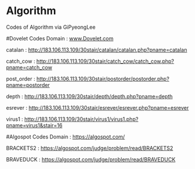 # Algorithm
Codes of Algorithm via GiPyeongLee

#Dovelet Codes
Domain : www.Dovelet.com

catalan : http://183.106.113.109/30stair/catalan/catalan.php?pname=catalan

catch_cow : http://183.106.113.109/30stair/catch_cow/catch_cow.php?pname=catch_cow

post_order : http://183.106.113.109/30stair/postorder/postorder.php?pname=postorder

depth : http://183.106.113.109/30stair/depth/depth.php?pname=depth

esrever : http://183.106.113.109/30stair/esrever/esrever.php?pname=esrever

virus1 : http://183.106.113.109/30stair/virus1/virus1.php?pname=virus1&stair=16


#Algospot Codes
Domain : https://algospot.com/

BRACKETS2 : https://algospot.com/judge/problem/read/BRACKETS2

BRAVEDUCK : https://algospot.com/judge/problem/read/BRAVEDUCK